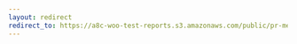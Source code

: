 ```yaml
---
layout: redirect
redirect_to: https://a8c-woo-test-reports.s3.amazonaws.com/public/pr-merge/42811/api/index.html
---
```

